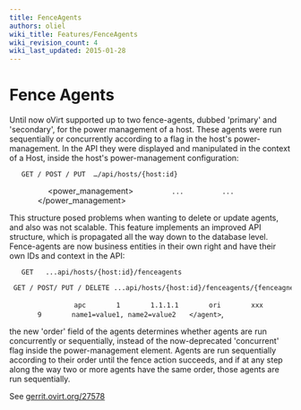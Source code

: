 ```yaml
---
title: FenceAgents
authors: oliel
wiki_title: Features/FenceAgents
wiki_revision_count: 4
wiki_last_updated: 2015-01-28
---
```


# Fence Agents

Until now oVirt supported up to two fence-agents, dubbed 'primary' and 'secondary', for the power management of a host. These agents were run sequentially or concurrently according to a flag in the host's power-management. In the API they were displayed and manipulated in the context of a Host, inside the host's power-management configuration:

       GET / POST / PUT  …/api/hosts/{host:id}
`   `<host>
`      `<power_management>
`         `<agent>`...`</agent>
`         `<agent>`...`</agent>
`       `</power_management>
`   `</host>

This structure posed problems when wanting to delete or update agents, and also was not scalable. This feature implements an improved API structure, which is propagated all the way down to the database level. Fence-agents are now business entities in their own right and have their own IDs and context in the API:

       GET   ...api/hosts/{host:id}/fenceagents
       GET / POST/ PUT / DELETE ...api/hosts/{host:id}/fenceagents/{fenceagnet:id}
`   `<agents>
`     `<agent id=”xxx”>
`       `<type>`apc`</type>
`       `<order>`1`</order>
`       `<ip>`1.1.1.1`</ip>
`       `<user>`ori`</user>
`       `<password>`xxx`</password>
`       `<port>`9`</port>
`       `<options>`name1=value1, name2=value2`</options>
           `</agent>`, 
`   `</agents>

the new 'order' field of the agents determines whether agents are run concurrently or sequentially, instead of the now-deprecated 'concurrent' flag inside the power-management element. Agents are run sequentially according to their order until the fence action succeeds, and if at any step along the way two or more agents have the same order, those agents are run sequentially.

See [gerrit.ovirt.org/27578](gerrit.ovirt.org/27578)

